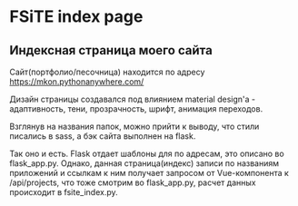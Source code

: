 # FSiTE index page
## Индексная страница моего сайта

Сайт(портфолио/песочница) находится по адресу https://mkon.pythonanywhere.com/

Дизайн страницы создавался под влиянием material design'а - адаптивность, тени, прозрачность, шрифт, анимация переходов.

Взглянув на названия папок, можно прийти к выводу, что стили писались в sass, а бэк сайта выполнен на flask.

Так оно и есть.
Flask отдает шаблоны для по адресам, это описано во flask_app.py.
Однако, данная страница(индекс) записи по названиям приложений и ссылкам к ним получает запросом от Vue-компонента к /api/projects, что тоже смотрим во flask_app.py, расчет данных происходит в fsite_index.py.
